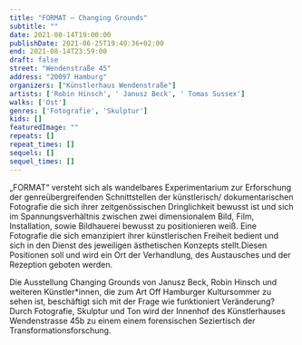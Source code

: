 ```yaml
---
title: "FORMAT – Changing Grounds"
subtitle: ""
date: 2021-08-14T19:00:00
publishDate: 2021-06-25T19:40:36+02:00
end: 2021-08-14T23:59:00
draft: false
street: "Wendenstraße 45"
address: "20097 Hamburg"
organizers: ["Künstlerhaus Wendenstraße"]
artists: ['Robin Hinsch', ' Janusz Beck', ' Tomas Sussex']
walks: ['Ost']
genres: ['Fotografie', 'Skulptur']
kids: []
featuredImage: ""
repeats: []
repeat_times: []
sequels: []
sequel_times: []
---
```


„FORMAT“ versteht sich als wandelbares Experimentarium zur Erforschung der genreübergreifenden Schnittstellen der künstlerisch/ dokumentarischen Fotografie die sich ihrer zeitgenössischen Dringlichkeit bewusst ist und sich im Spannungsverhältnis zwischen zwei dimensionalem Bild, Film, Installation, sowie Bildhauerei bewusst zu positionieren weiß. Eine Fotografie die sich emanzipiert ihrer künstlerischen Freiheit bedient und sich in den Dienst des jeweiligen ästhetischen Konzepts stellt.Diesen Positionen soll und wird ein Ort der Verhandlung, des Austausches und der Rezeption geboten werden.



Die Ausstellung Changing Grounds von Janusz Beck, Robin Hinsch und weiteren Künstler\*innen, die zum Art Off Hamburger Kultursommer zu sehen ist, beschäftigt sich mit der Frage wie funktioniert Veränderung? Durch Fotografie, Skulptur und Ton wird der Innenhof des Künstlerhauses Wendenstrasse 45b zu einem einem forensischen Seziertisch der Transformationsforschung.